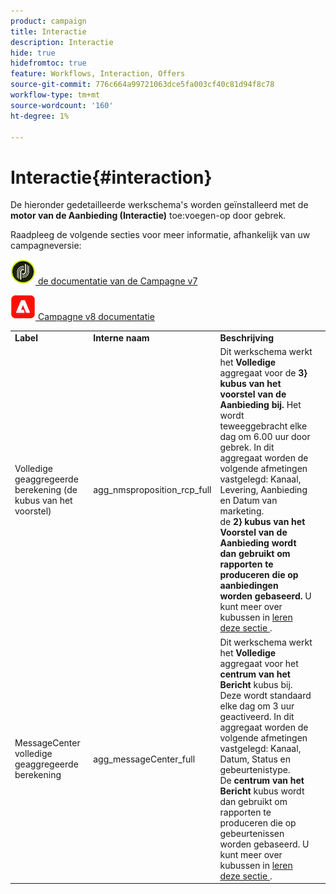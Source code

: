 ```yaml
---
product: campaign
title: Interactie
description: Interactie
hide: true
hidefromtoc: true
feature: Workflows, Interaction, Offers
source-git-commit: 776c664a99721063dce5fa003cf40c81d94f8c78
workflow-type: tm+mt
source-wordcount: '160'
ht-degree: 1%

---
```



# Interactie{#interaction}



De hieronder gedetailleerde werkschema&#39;s worden geïnstalleerd met de **motor van de Aanbieding (Interactie)** toe:voegen-op door gebrek.

Raadpleeg de volgende secties voor meer informatie, afhankelijk van uw campagneversie:

![](assets/do-not-localize/v7.jpeg)[ de documentatie van de Campagne v7 ](../../interaction/using/interaction-and-offer-management.md)

![](assets/do-not-localize/v8.png)[ Campagne v8 documentatie ](https://experienceleague.adobe.com/docs/campaign/campaign-v8/send/interaction/interaction.html)


<table> 
 <tbody> 
  <tr> 
   <td> <strong>Label</strong><br /> </td> 
   <td> <strong> Interne naam </strong><br /> </td> 
   <td> <strong>Beschrijving</strong><br /> </td> 
  </tr> 
  <tr> 
   <td> <span class="uicontrol"> Volledige geaggregeerde berekening (de kubus van het voorstel) </span> <br /> </td> 
   <td> <span class="uicontrol"> agg_nmsproposition_rcp_full </span> <br /> </td> 
   <td> Dit werkschema werkt het <strong> Volledige </strong> aggregaat voor de <strong> 3} kubus van het voorstel van de Aanbieding bij. </strong> Het wordt teweeggebracht elke dag om 6.00 uur door gebrek. In dit aggregaat worden de volgende afmetingen vastgelegd: Kanaal, Levering, Aanbieding en Datum van marketing.<br /> de <strong> 2} kubus van het Voorstel van de Aanbieding wordt dan gebruikt om rapporten te produceren die op aanbiedingen worden gebaseerd. </strong> U kunt meer over kubussen in <a href="../../reporting/using/ac-cubes.md"> leren deze sectie </a>.<br /> </td> 
  </tr> 
   <tr> 
   <td> <span class="uicontrol"> MessageCenter volledige geaggregeerde berekening </span> <br /> </td> 
   <td> <span class="uicontrol"> agg_messageCenter_full </span> <br /> </td> 
   <td> Dit werkschema werkt het <strong> Volledige </strong> aggregaat voor het <strong> centrum van het Bericht </strong> kubus bij. Deze wordt standaard elke dag om 3 uur geactiveerd. In dit aggregaat worden de volgende afmetingen vastgelegd: Kanaal, Datum, Status en gebeurtenistype.<br /> De <strong> centrum van het Bericht </strong> kubus wordt dan gebruikt om rapporten te produceren die op gebeurtenissen worden gebaseerd. U kunt meer over kubussen in <a href="../../reporting/using/ac-cubes.md"> leren deze sectie </a>.<br /> </td> 
   <td> <br /> </td> 
  </tr> 
 </tbody> 
</table>

